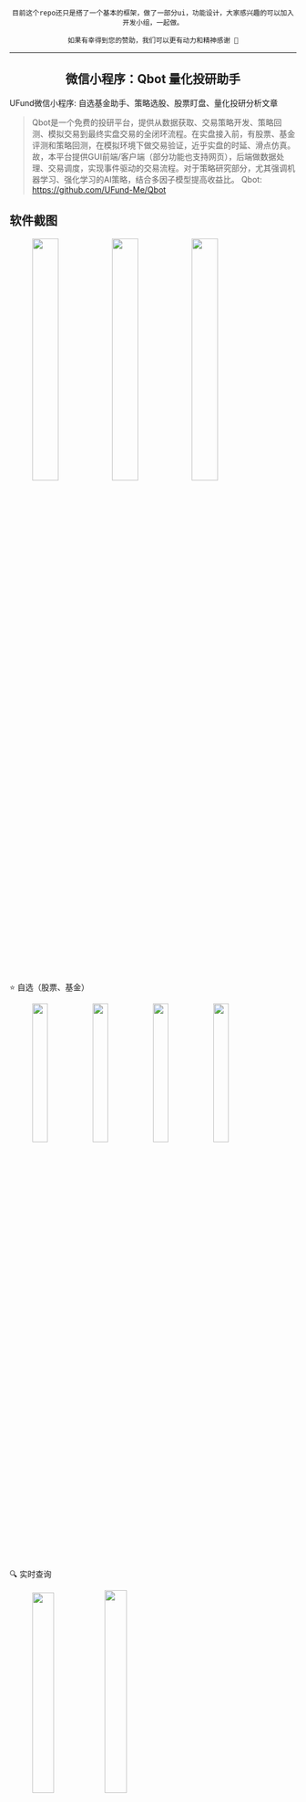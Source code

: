 <p align=center>
    <code>目前这个repo还只是搭了一个基本的框架，做了一部分ui，功能设计，大家感兴趣的可以加入开发小组，一起做。
      <br>如果有幸得到您的赞助，我们可以更有动力和精神感谢 💙</code>
</p>

----

<h2 align=center>微信小程序：Qbot 量化投研助手</h2>

UFund微信小程序: 自选基金助手、策略选股、股票盯盘、量化投研分析文章

> Qbot是一个免费的投研平台，提供从数据获取、交易策略开发、策略回测、模拟交易到最终实盘交易的全闭环流程。在实盘接入前，有股票、基金评测和策略回测，在模拟环境下做交易验证，近乎实盘的时延、滑点仿真。故，本平台提供GUI前端/客户端（部分功能也支持网页），后端做数据处理、交易调度，实现事件驱动的交易流程。对于策略研究部分，尤其强调机器学习、强化学习的AI策略，结合多因子模型提高收益比。
> Qbot: https://github.com/UFund-Me/Qbot


## 软件截图

<figure class="half">

<img src="https://github.com/UFund-Me/UFund-miniprogram/assets/29084184/f5c635c0-90b9-4e08-ae37-bf61768a8f0f" width="33%" /><img src="https://github.com/UFund-Me/UFund-miniprogram/assets/29084184/a762ebfb-57b7-4644-b478-df82668e4d12" width="33%" /><img src="https://github.com/UFund-Me/UFund-miniprogram/assets/29084184/5abf0c78-1097-41db-b32f-a0eefa7b083f" width="33%" />

</figure>


⭐️ 自选（股票、基金）

<figure class="half">

<img src="https://download.1zilc.top/ff/screenshots/1.png" width="25%" /><img src="https://download.1zilc.top/ff/screenshots/2.png" width="25%" /><img src="https://download.1zilc.top/ff/screenshots/3.png" width="25%" /><img src="https://download.1zilc.top/ff/screenshots/4.png" width="25%" />

</figure>

🔍 实时查询

<figure class="half">

<img src="https://github.com/UFund-Me/UFund-miniprogram/assets/29084184/b3a86866-39a5-466b-be12-864ecd976b96" width="30%" /><img src="https://github.com/UFund-Me/UFund-miniprogram/assets/29084184/009c49d8-cdfc-499b-9cfd-0925fbc6d8ca" width="30.2%" />
</figure>
  
🌟 策略选股

<figure class="half">

<img src="https://github.com/UFund-Me/UFund-miniprogram/assets/29084184/f5c635c0-90b9-4e08-ae37-bf61768a8f0f" width="33%" /><img src="https://github.com/UFund-Me/UFund-miniprogram/assets/29084184/4108a22b-d34e-44f4-bac4-17eb5c2e86d9" width="33%" /><img src="https://github.com/UFund-Me/UFund-miniprogram/assets/29084184/0d84fd01-c3a9-4792-9f44-3ec2fbc0e0f8" width="33%" />

</figure>

<div>
<br>

如果该项目对您有帮助，欢迎点一个 ⭐star & pull your requests，当然你也可以扫码请我喝瓶<b>🥤哇哈哈</b> 助力我续命开发。。。

<img src="https://github.com/UFund-Me/UFund-miniprogram/assets/29084184/3687efc9-4bee-4923-b9c8-f8047995eef4" height="240" alt="微信打赏" width=“”/>

<a href="https://github.com/sponsors/Charmve">
  <img src="https://github-production-user-asset-6210df.s3.amazonaws.com/29084184/241991784-b795fe7b-f988-42b5-9060-b6fb8d9d6814.png" width=“200px” alt="GitHub Sponsor">
</a>
</div>

<div>
<br>

你可以在微信中搜索『Qbot量化投研助手』，或微信扫码预览

<img src="https://github.com/UFund-Me/UFund-miniprogram/assets/29084184/8b30513e-82a6-401c-95b5-c33b4aa18a6e" width=“180px” alt="微信小程序">

</div>


## Reference

https://github.com/Exrick/xmall-weapp

https://github.com/vace/wechatapp-news-reader
